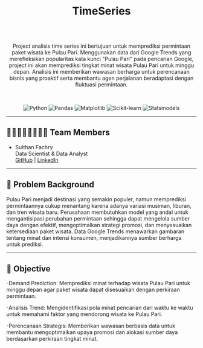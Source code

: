 <a name="readme-top"></a>

<div align='center'>
    <h1><b>TimeSeries</b></h1>
    <br><br>
    <p>Project analisis time series ini bertujuan untuk memprediksi permintaan paket wisata ke Pulau Pari. Menggunakan data dari Google Trends yang merefleksikan popularitas kata kunci "Pulau Pari" pada pencarian Google, project ini akan memprediksi tingkat minat wisata Pulau Pari untuk minggu depan. Analisis ini memberikan wawasan berharga untuk perencanaan bisnis yang proaktif serta membantu agen perjalanan beradaptasi dengan fluktuasi permintaan.</p>
    <br>

![Python](https://badgen.net/badge/Python/3.12.5/blue?)
![Pandas](https://badgen.net/badge/Pandas/1.4.3/blue?)
![Matplotlib](https://badgen.net/badge/Matplotlib/3.9.2/orange?)
![Scikit-learn](https://badgen.net/badge/scikit-learn/1.5.1/yellow?)
![Statsmodels](https://badgen.net/badge/statsmodels/0.14.4/blue?)


</div>

---

## 👨🏻‍👩🏻‍👦🏻‍👦🏻 **Team Members**
- Sulthan Fachry  
Data Scientist & Data Analyst<br>
    [GitHub](https://github.com/sulthanfi) | [LinkedIn](https://www.linkedin.com/in/sulthan-fachry-inadamar-4309b4195/)

---
## 📝 **Problem Background**

Pulau Pari menjadi destinasi yang semakin populer, namun memprediksi permintaannya cukup menantang karena adanya variasi musiman, liburan, dan tren wisata baru. Perusahaan membutuhkan model yang andal untuk mengantisipasi perubahan permintaan sehingga dapat mengelola sumber daya dengan efektif, mengoptimalkan strategi promosi, dan menyesuaikan ketersediaan paket wisata. Data Google Trends menawarkan gambaran tentang minat dan intensi konsumen, menjadikannya sumber berharga untuk prediksi.

---
## 🎯 **Objective**

-Demand Prediction: Memprediksi minat terhadap wisata Pulau Pari untuk minggu depan agar paket wisata dapat disesuaikan dengan perkiraan permintaan.

-Analisis Trend: Mengidentifikasi pola minat pencarian dari waktu ke waktu untuk memahami faktor yang mendorong wisata ke Pulau Pari.

-Perencanaan Strategis: Memberikan wawasan berbasis data untuk membantu mengoptimalkan upaya promosi dan alokasi sumber daya berdasarkan perkiraan tingkat minat.
